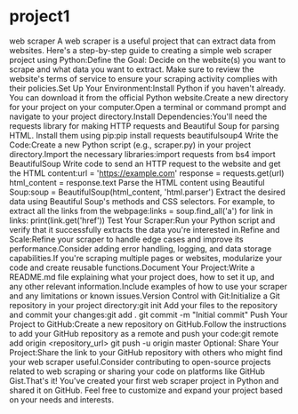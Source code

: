 # project1
web scraper
A web scraper is a useful project that can extract data from websites. Here's a step-by-step guide to creating a simple web scraper project using Python:Define the Goal: Decide on the website(s) you want to scrape and what data you want to extract. Make sure to review the website's terms of service to ensure your scraping activity complies with their policies.Set Up Your Environment:Install Python if you haven't already. You can download it from the official Python website.Create a new directory for your project on your computer.Open a terminal or command prompt and navigate to your project directory.Install Dependencies:You'll need the requests library for making HTTP requests and Beautiful Soup for parsing HTML. Install them using pip:pip install requests beautifulsoup4
Write the Code:Create a new Python script (e.g., scraper.py) in your project directory.Import the necessary libraries:import requests
from bs4 import BeautifulSoup
Write code to send an HTTP request to the website and get the HTML content:url = 'https://example.com'
response = requests.get(url)
html_content = response.text
Parse the HTML content using Beautiful Soup:soup = BeautifulSoup(html_content, 'html.parser')
Extract the desired data using Beautiful Soup's methods and CSS selectors. For example, to extract all the links from the webpage:links = soup.find_all('a')
for link in links:
    print(link.get('href'))
Test Your Scraper:Run your Python script and verify that it successfully extracts the data you're interested in.Refine and Scale:Refine your scraper to handle edge cases and improve its performance.Consider adding error handling, logging, and data storage capabilities.If you're scraping multiple pages or websites, modularize your code and create reusable functions.Document Your Project:Write a README.md file explaining what your project does, how to set it up, and any other relevant information.Include examples of how to use your scraper and any limitations or known issues.Version Control with Git:Initialize a Git repository in your project directory:git init
Add your files to the repository and commit your changes:git add .
git commit -m "Initial commit"
Push Your Project to GitHub:Create a new repository on GitHub.Follow the instructions to add your GitHub repository as a remote and push your code:git remote add origin <repository_url>
git push -u origin master
Optional: Share Your Project:Share the link to your GitHub repository with others who might find your web scraper useful.Consider contributing to open-source projects related to web scraping or sharing your code on platforms like GitHub Gist.That's it! You've created your first web scraper project in Python and shared it on GitHub. Feel free to customize and expand your project based on your needs and interests.
